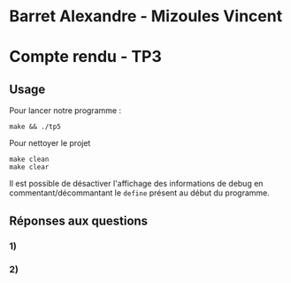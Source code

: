 # Barret Alexandre - Mizoules Vincent
# Compte rendu - TP3

## Usage

Pour lancer notre programme :

	make && ./tp5

Pour nettoyer le projet

	make clean
	make clear

Il est possible de désactiver l'affichage des informations de debug en commentant/décommantant le `define` présent au début du programme.

## Réponses aux questions

### 1)




### 2)



